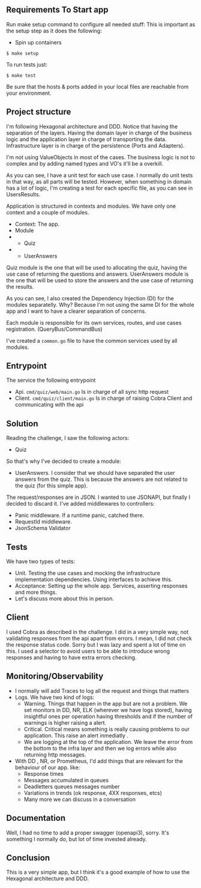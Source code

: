## Requirements To Start app

Run make setup command to configure all needed stuff:
This is important as the setup step as it does the following:
- Spin up containers

```shell
$ make setup
```


To run tests just:

```shell
$ make test
```

Be sure that the hosts & ports added in your local files are reachable from your environment.

## Project structure

I'm following Hexagonal architecture and DDD. Notice that having the separation of the layers.
Having the domain layer in charge of the business logic and the application layer in charge of transporting the data.
Infrastructure layer is in charge of the persistence (Ports and Adapters).

I'm not using ValueObjects in most of the cases. The business logic is not to complex and by adding named types and VO's it'll be a overkill.

As you can see, I have a unit test for each use case. I normally do unit tests in that way, as all parts will be tested.
However, when something in domain has a lot of logic, I'm creating a test for each specific file, as you can see in UsersResults. 

Application is structured in contexts and modules. We have only one context and a couple of modules.

- Context: The app.
- Module
- - Quiz
- - UserAnswers

Quiz module is the one that will be used to allocating the quiz, having the use case of returning the questions and answers.
UserAnswers module is the one that will be used to store the answers and the use case of returning the results.

As you can see, I also created the Dependency Injection (DI) for the modules separatelly. Why? Because I'm not using the same DI for the whole app and I want to have a clearer separation of concerns.

Each module is responsible for its own services, routes, and use cases registration. (QueryBus/CommandBus)

I've created a `common.go` file to have the common services used by all modules.

## Entrypoint

The service the following entrypoint

- Api. `cmd/quiz/web/main.go` Is in charge of all sync http request 
- Client. `cmd/quiz/client/main.go` Is in charge of raising Cobra Client and communicating with the api



## Solution

Reading the challenge, I saw the following actors:

- Quiz

So that's why I've decided to create a module:

- UserAnswers. I consider that we should have separated the user answers from the quiz. This is because the answers are not related to the quiz (for this simple app).

The request/responses are in JSON. I wanted to use JSONAPI, but finally I decided to discard it.
I've added  middlewares to  controllers:

- Panic middleware. If a runtime panic, catched there.
- RequestId middleware.
- JsonSchema Validator

## Tests

We have two types of tests:

- Unit. Testing the use cases and mocking the infrastructure implementation dependencies. Using interfaces to achieve this. 
- Acceptance: Setting up the whole app. Services, asserting responses and more things.
- Let's discuss more about this in person.

## Client

I used Cobra as described in the challenge. 
I did in a very simple way, not validating responses from the api apart from errors. I mean, I did not check the response status code. Sorry but I was lazy and spent a lot of time on this.
I used a selector to avoid users to be able to introduce wrong responses and having to have extra errors checking.

## Monitoring/Observability

- I normally will add Traces to log all the request and things that matters
- Logs. We have two kind of logs:
  - Warning. Things that happen in the app but are not a problem. We set monitors in DD, NR, ELK (wherever we have logs stored), having insightful ones per
  operation having thresholds and if the number of warnings is higher raising a alert. 
  - Critical. Critical means something is really causing problems to our application. This raise an alert inmediatly .
  - We are logging at the top of the application. We leave the error from the bottom to the infra layer and then we log errors while also returning http messages.
- With DD , NR, or Prometheus, I'd add things that are relevant for the behaviour of our app. like:
  - Response times
  - Messages accumulated in queues
  - Deadletters queues messages number
  - Variations in trends (ok response, 4XX responses, etcs)
  - Many more we can discuss in a conversation

## Documentation

Well, I had no time to add a proper swagger (openapi3), sorry. It's something I normally do, but lot of time invested already.

## Conclusion

This is a very simple app, but I think it's a good example of how to use the Hexagonal architecture and DDD. 

